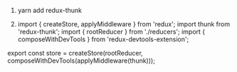 1. yarn add redux-thunk

2. import { createStore, applyMiddleware } from 'redux';
   import thunk from 'redux-thunk';
   import { rootReducer } from './reducers';
   import { composeWithDevTools } from 'redux-devtools-extension';

export const store = createStore(rootReducer, composeWithDevTools(applyMiddleware(thunk)));
